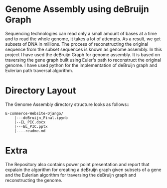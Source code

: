 Genome Assembly using deBruijn Graph
====================================
Sequencing technologies can read only a small amount of bases at a time and to read the whole genome, it takes a lot of attempts. As a result, we get subsets of DNA in millions. The process of reconstructing the original sequence from the subset sequences is known as genome assembly. In this project I have used the deBruijn Graph for genome assembly. It is based on traversing the gene graph built using Euler's path to reconstruct the original genome. I have used python for the implementation of deBruijn graph and Eulerian path traversal algorithm.

Directory Layout
================
The Genome Assembly directory structure looks as follows::

    E-commerce-Website-Django/
        |---deBruijn_Final.ipynb
        |--EL_PIC.docx
        |---EL_PIC.pptx
        |----readme.md

Extra
======
The Repository also contains power point presentation and report that expalain the algorithm for creating a deBruijn graph given subsets of a gene and the Eulerian algorithm for traversing the deBruijn graph and reconstructing the genome.
